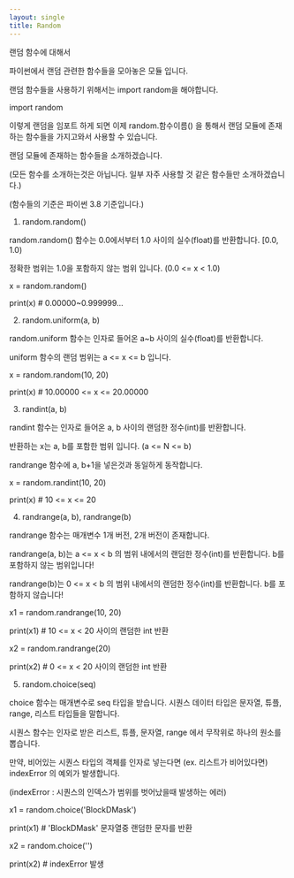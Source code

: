 ```yaml
--- 
layout: single
title: Random
---
```


랜덤 함수에 대해서



파이썬에서 랜덤 관련한 함수들을 모아놓은 모듈 입니다.

랜덤 함수들을 사용하기 위해서는 import random을 해야합니다.



import random




이렇게 랜덤을 임포트 하게 되면 이제 random.함수이름() 을 통해서 랜덤 모듈에 존재하는 함수들을 가지고와서 사용할 수 있습니다.

랜덤 모듈에 존재하는 함수들을 소개하겠습니다. 

(모든 함수를 소개하는것은 아닙니다. 일부 자주 사용할 것 같은 함수들만 소개하겠습니다.)

(함수들의 기준은 파이썬 3.8 기준입니다.)



1. random.random()

random.random() 함수는 0.0에서부터 1.0 사이의 실수(float)를 반환합니다. [0.0, 1.0) 

정확한 범위는 1.0을 포함하지 않는 범위 입니다. (0.0 <= x < 1.0)



x = random.random()

print(x)    # 0.00000~0.999999...



2. random.uniform(a, b)

random.uniform 함수는 인자로 들어온 a~b 사이의 실수(float)를 반환합니다.

uniform 함수의 랜덤 범위는 a <= x <= b 입니다.



x = random.random(10, 20)

print(x)    # 10.00000 <= x <= 20.00000



3. randint(a, b)

randint 함수는 인자로 들어온 a, b 사이의 랜덤한 정수(int)를 반환합니다.

반환하는 x는  a, b를 포함한 범위 입니다. (a <= N <= b)

randrange 함수에 a, b+1을 넣은것과 동일하게 동작합니다.



x = random.randint(10, 20)

print(x)    # 10 <= x <= 20



4. randrange(a, b), randrange(b)

randrange 함수는 매개변수 1개 버전, 2개 버전이 존재합니다.

randrange(a, b)는 a <= x < b 의 범위 내에서의 랜덤한 정수(int)를 반환합니다. b를 포함하지 않는 범위입니다!

randrange(b)는 0 <= x < b 의 범위 내에서의 랜덤한 정수(int)를 반환합니다.  b를 포함하지 않습니다!



x1 = random.randrange(10, 20)

print(x1)    # 10 <= x < 20 사이의 랜덤한 int 반환

x2 = random.randrange(20)

print(x2)    # 0 <= x < 20 사이의 랜덤한 int 반환



5. random.choice(seq)

choice 함수는 매개변수로 seq 타입을 받습니다. 시퀀스 데이터 타입은 문자열, 튜플, range, 리스트 타입들을 말합니다.

시퀀스 함수는 인자로 받은 리스트, 튜플, 문자열, range 에서 무작위로 하나의 원소를 뽑습니다.

만약, 비어있는 시퀀스 타입의 객체를 인자로 넣는다면 (ex. 리스트가 비어있다면) indexError 의 예외가 발생합니다.

(indexError : 시퀀스의 인덱스가 범위를 벗어났을때 발생하는 에러)



x1 = random.choice('BlockDMask')

print(x1)    # 'BlockDMask' 문자열중 랜덤한 문자를 반환

x2 = random.choice('')

print(x2)    # indexError 발생

